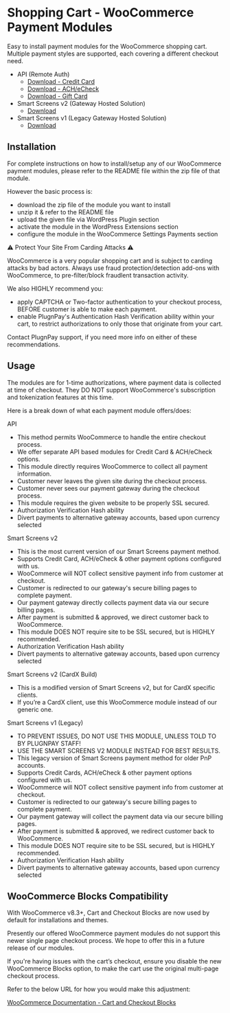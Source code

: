 ﻿# Shopping Cart - WooCommerce Payment Modules

Easy to install payment modules for the WooCommerce shopping cart.
Multiple payment styles are supported, each covering a different checkout need.

* API (Remote Auth)
  - [Download - Credit Card](./woocommerce_api_cc_module.zip)
  - [Download - ACH/eCheck](./woocommerce_api_ach_module.zip)
  - [Download - Gift Card](./woocommerce_api_gitcard_module.zip)
* Smart Screens v2 (Gateway Hosted Solution)
  - [Download](./woocommerce_ss2_module.zip)
* Smart Screens v1 (Legacy Gateway Hosted Solution)
  - [Download](./woocommerce_ss1_module.zip)
  
## Installation

For complete instructions on how to install/setup any of our WooCommerce payment modules, please refer to the README file within the zip file of that module.

However the basic process is:
* download the zip file of the module you want to install
* unzip it & refer to the README file
* upload the given file via WordPress Plugin section
* activate the module in the WordPress Extensions section
* configure the module in the WooCommerce Settings Payments section

:warning: Protect Your Site From Carding Attacks :warning:

WooCommerce is a very popular shopping cart and is subject to carding attacks by bad actors.
Always use fraud protection/detection add-ons with WooCommerce, to pre-filter/block fraudlent transaction activity.

We also HIGHLY recommend you:
* apply CAPTCHA or Two-factor authentication to your checkout process, BEFORE customer is able to make each payment.
* enable PlugnPay's Authentication Hash Verification ability within your cart, to restrict authorizations to only those that originate from your cart.

Contact PlugnPay support, if you need more info on either of these recommendations.

## Usage

The modules are for 1-time authorizations, where payment data is collected at time of checkout.
They DO NOT support WooCommerce's subscription and tokenization features at this time.

Here is a break down of what each payment module offers/does:

API
* This method permits WooCommerce to handle the entire checkout process.
* We offer separate API based modules for Credit Card & ACH/eCheck options.
* This module directly requires WooCommerce to collect all payment information.
* Customer never leaves the given site during the checkout process.
* Customer never sees our payment gateway during the checkout process.
* This module requires the given website to be properly SSL secured.
* Authorization Verification Hash ability
* Divert payments to alternative gateway accounts, based upon currency selected

Smart Screens v2
* This is the most current version of our Smart Screens payment method.
* Supports Credit Card, ACH/eCheck & other payment options configured with us.
* WooCommerce will NOT collect sensitive payment info from customer at checkout.
* Customer is redirected to our gateway's secure billing pages to complete payment.
* Our payment gateway directly collects payment data via our secure billing pages.
* After payment is submitted & approved, we direct customer back to WooCommerce.
* This module DOES NOT require site to be SSL secured, but is HIGHLY recommended.
* Authorization Verification Hash ability
* Divert payments to alternative gateway accounts, based upon currency selected

Smart Screens v2 (CardX Build)
* This is a modified version of Smart Screens v2, but for CardX specific clients.
* If you’re a CardX client, use this WooCommerce module instead of our generic one.

Smart Screens v1 (Legacy)
* TO PREVENT ISSUES, DO NOT USE THIS MODULE, UNLESS TOLD TO BY PLUGNPAY STAFF!
* USE THE SMART SCREENS V2 MODULE INSTEAD FOR BEST RESULTS.
* This legacy version of Smart Screens payment method for older PnP accounts.
* Supports Credit Cards, ACH/eCheck & other payment options configured with us.
* WooCommerce will NOT collect sensitive payment info from customer at checkout.
* Customer is redirected to our gateway's secure billing pages to complete payment.
* Our payment gateway will collect the payment data via our secure billing pages.
* After payment is submitted & approved, we redirect customer back to WooCommerce.
* This module DOES NOT require site to be SSL secured, but is HIGHLY recommended.
* Authorization Verification Hash ability
* Divert payments to alternative gateway accounts, based upon currency selected

## WooCommerce Blocks Compatibility

With WooCommerce v8.3+, Cart and Checkout Blocks are now used by default for installations and themes.

Presently our offered WooCommerce payment modules do not support this newer single page checkout process.  We hope to offer this in a future release of our modules.

If you're having issues with the cart’s checkout, ensure you disable the new WooCommerce Blocks option, to make the cart use the original multi-page checkout process.

Refer to the below URL for how you would make this adjustment:

[WooCommerce Documentation - Cart and Checkout Blocks](https://woocommerce.com/document/cart-checkout-blocks-status/)

